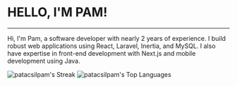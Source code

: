<div>
  <h1>HELLO, I'M PAM!</h1><hr/>
  <p>Hi, I'm Pam, a software developer with nearly 2 years of experience. I build robust web applications using React, Laravel, Inertia, and MySQL. I also have expertise in front-end development with Next.js and mobile development using Java.</p>
</div>

![patacsilpam's Streak](https://github-readme-streak-stats.herokuapp.com/?user=patacsilpam&theme=tokyonight&hide_border=true)
![patacsilpam's Top Languages](https://github-readme-stats.vercel.app/api/top-langs/?username=patacsilpam&theme=tokyonight&show_icons=true&hide_border=true&layout=compact)
### 
<br/><br/>   
<!--<div id="badges">
  <div>
    <h3>Languages that I am learning:)</h3>
    <img src="https://github.com/devicons/devicon/blob/master/icons/java/java-original-wordmark.svg" title="Java" alt="Java" width="50" height="50"/>&nbsp;
     <img src="https://github.com/devicons/devicon/blob/master/icons/kotlin/kotlin-original.svg" title="Kotlin"  alt="Kotlin" width="50" height="50"/>&nbsp;
    <img src="https://github.com/devicons/devicon/blob/master/icons/javascript/javascript-original.svg" title="JavaScript" alt="JavaScript" width="50" height="50"/>&nbsp;
     <img src="https://github.com/devicons/devicon/blob/master/icons/typescript/typescript-original.svg" title="TypeScript"  alt="TypeScript" width="50" height="50"/>&nbsp;
    <img src="https://github.com/devicons/devicon/blob/master/icons/php/php-original.svg" title="PHP"  alt="PHP" width="50" height="50"/>&nbsp;
</div>
</div>
<br>-->





<!--
**patacsilpam/patacsilpam** is a ✨ _special_ ✨ repository because its `README.md` (this file) appears on your GitHub profile.

Here are some ideas to get you started:

- 🔭 I’m currently working on ...
- 🌱 I’m currently learning ...
- 👯 I’m looking to collaborate on ...
- 🤔 I’m looking for help with ...
- 💬 Ask me about ...
- 📫 How to reach me: ...
- 😄 Pronouns: ...
- ⚡ Fun fact: ...
-->
